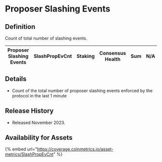# Proposer Slashing Events

## Definition

Count of total number of slashing events.

| Proposer Slashing Events | SlashPropEvCnt | Staking | Consensus Health | Sum | N/A | 1 minute |
| ------------------------ | -------------- | ------- | ---------------- | --- | --- | -------- |

## Details

* Count of the total number of proposer slashing events enforced by the protocol in the last 1 minute

## Release History

* Released November 2023.

## Availability for Assets

{% embed url="https://coverage.coinmetrics.io/asset-metrics/SlashPropEvCnt" %}
